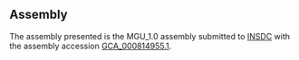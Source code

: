 

Assembly
--------

The assembly presented is the MGU\_1.0 assembly submitted to
[INSDC](http://www.insdc.org) with the assembly accession
[GCA\_000814955.1](http://www.ebi.ac.uk/ena/data/view/GCA_000814955.1).
